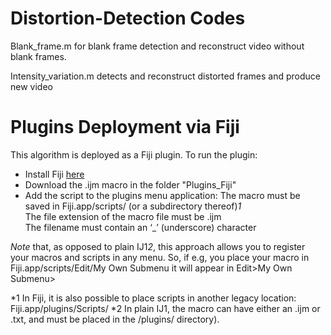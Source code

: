 # Distortion-Detection Codes

Blank_frame.m for blank frame detection and reconstruct video without blank frames.

Intensity_variation.m detects and reconstruct distorted frames and produce new video

# Plugins Deployment via Fiji
This algorithm is deployed as a Fiji plugin. To run the plugin:

* Install Fiji [here](https://imagej.net/software/fiji/downloads)
* Download the .ijm macro in the folder "Plugins_Fiji"
* Add the script to the plugins menu application:
The macro must be saved in Fiji.app/scripts/ (or a subdirectory thereof)*1*    <br/>
The file extension of the macro file must be .ijm                              <br/>
The filename must contain an ‘_’ (underscore) character                        <br/>

_Note_ that, as opposed to plain IJ1*2*, this approach allows you to register your macros and scripts in any menu. So, if e.g, you place your macro in Fiji.app/scripts/Edit/My Own Submenu it will appear in Edit>My Own Submenu>

*1 In Fiji, it is also possible to place scripts in another legacy location: Fiji.app/plugins/Scripts/
*2 In plain IJ1, the macro can have either an .ijm or .txt, and must be placed in the /plugins/ directory).
